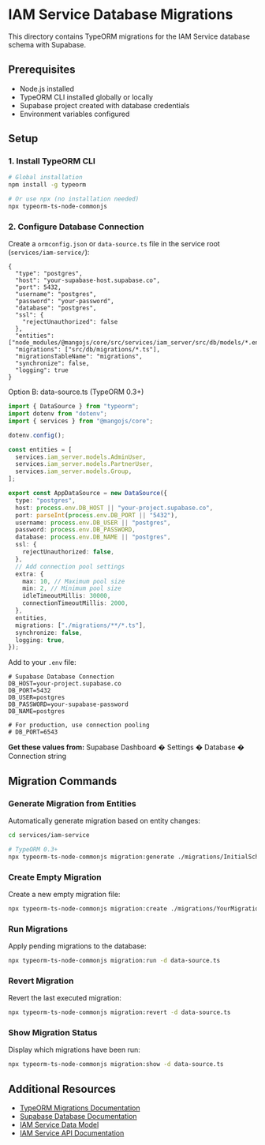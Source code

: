# IAM Service Database Migrations

This directory contains TypeORM migrations for the IAM Service database schema with Supabase.

## Prerequisites

- Node.js installed
- TypeORM CLI installed globally or locally
- Supabase project created with database credentials
- Environment variables configured

## Setup

### 1. Install TypeORM CLI

```bash
# Global installation
npm install -g typeorm

# Or use npx (no installation needed)
npx typeorm-ts-node-commonjs
```

### 2. Configure Database Connection

Create a `ormconfig.json` or `data-source.ts` file in the service root (`services/iam-service/`):

```
{
  "type": "postgres",
  "host": "your-supabase-host.supabase.co",
  "port": 5432,
  "username": "postgres",
  "password": "your-password",
  "database": "postgres",
  "ssl": {
    "rejectUnauthorized": false
  },
  "entities": ["node_modules/@mangojs/core/src/services/iam_server/src/db/models/*.entity.ts"],
  "migrations": ["src/db/migrations/*.ts"],
  "migrationsTableName": "migrations",
  "synchronize": false,
  "logging": true
}
```

Option B: data-source.ts (TypeORM 0.3+)

```typescript
import { DataSource } from "typeorm";
import dotenv from "dotenv";
import { services } from "@mangojs/core";

dotenv.config();

const entities = [
  services.iam_server.models.AdminUser,
  services.iam_server.models.PartnerUser,
  services.iam_server.models.Group,
];

export const AppDataSource = new DataSource({
  type: "postgres",
  host: process.env.DB_HOST || "your-project.supabase.co",
  port: parseInt(process.env.DB_PORT || "5432"),
  username: process.env.DB_USER || "postgres",
  password: process.env.DB_PASSWORD,
  database: process.env.DB_NAME || "postgres",
  ssl: {
    rejectUnauthorized: false,
  },
  // Add connection pool settings
  extra: {
    max: 10, // Maximum pool size
    min: 2, // Minimum pool size
    idleTimeoutMillis: 30000,
    connectionTimeoutMillis: 2000,
  },
  entities,
  migrations: ["./migrations/**/*.ts"],
  synchronize: false,
  logging: true,
});
```

Add to your `.env` file:

```env
# Supabase Database Connection
DB_HOST=your-project.supabase.co
DB_PORT=5432
DB_USER=postgres
DB_PASSWORD=your-supabase-password
DB_NAME=postgres

# For production, use connection pooling
# DB_PORT=6543
```

**Get these values from:** Supabase Dashboard � Settings � Database � Connection string

## Migration Commands

### Generate Migration from Entities

Automatically generate migration based on entity changes:

```bash
cd services/iam-service

# TypeORM 0.3+
npx typeorm-ts-node-commonjs migration:generate ./migrations/InitialSchema -d data-source.ts
```

### Create Empty Migration

Create a new empty migration file:

```bash
npx typeorm-ts-node-commonjs migration:create ./migrations/YourMigrationName
```

### Run Migrations

Apply pending migrations to the database:

```bash
npx typeorm-ts-node-commonjs migration:run -d data-source.ts
```

### Revert Migration

Revert the last executed migration:

```bash
npx typeorm-ts-node-commonjs migration:revert -d data-source.ts
```

### Show Migration Status

Display which migrations have been run:

```bash
npx typeorm-ts-node-commonjs migration:show -d data-source.ts
```

## Additional Resources

- [TypeORM Migrations Documentation](https://typeorm.io/migrations)
- [Supabase Database Documentation](https://supabase.com/docs/guides/database)
- [IAM Service Data Model](../docs/conceptual-model.db.mmd)
- [IAM Service API Documentation](../docs/swagger.api.json)
